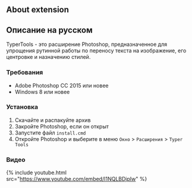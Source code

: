 ## About extension



## Описание на русском

TyperTools - это расширение Photoshop, предназначенное для упрощения рутинной работы по переносу текста на изображение, его центровке и назначению стилей.

### Требования

* Adobe Photoshop CC 2015 или новее
* Windows 8 или новее

### Установка

1. Скачайте и распакуйте архив
2. Закройте Photoshop, если он открыт
3. Запустите файл ``install.cmd``
4. Откройте Photoshop и выберите в меню ``Окно`` > ``Расширения`` > ``Typer Tools``

### Видео

{% include youtube.html src="https://www.youtube.com/embed/I1NQLBDjpIw" %}
